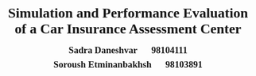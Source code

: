 <span style="font-family:Times New Roman; font-size:14pt;">
<h2 align="center"><b>Simulation and Performance Evaluation of a Car Insurance Assessment Center</b></h2>
</span>

<span style="font-family:Times New Roman; font-size:14pt;  line-height: 0.15;">
<h4 align="center"><b>Sadra Daneshvar</b>&nbsp;&nbsp;&nbsp;&nbsp;&nbsp;   98104111
<h4 align="center"><b>Soroush Etminanbakhsh</b>&nbsp;&nbsp;&nbsp;&nbsp;&nbsp; 98103891
</h4>
</span>
